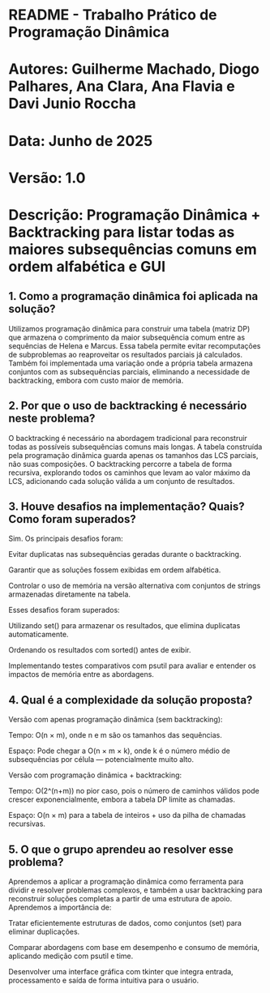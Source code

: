 # README - Trabalho Prático de Programação Dinâmica

# Autores: Guilherme Machado, Diogo Palhares, Ana Clara, Ana Flavia e Davi Junio Roccha
# Data: Junho de 2025
# Versão: 1.0
# Descrição: Programação Dinâmica + Backtracking para listar todas as maiores subsequências comuns em ordem alfabética e GUI

## 1. Como a programação dinâmica foi aplicada na solução?
Utilizamos programação dinâmica para construir uma tabela (matriz DP) que armazena o comprimento da maior subsequência comum entre as sequências de Helena e Marcus. Essa tabela permite evitar recomputações de subproblemas ao reaproveitar os resultados parciais já calculados. Também foi implementada uma variação onde a própria tabela armazena conjuntos com as subsequências parciais, eliminando a necessidade de backtracking, embora com custo maior de memória.

## 2. Por que o uso de backtracking é necessário neste problema?
O backtracking é necessário na abordagem tradicional para reconstruir todas as possíveis subsequências comuns mais longas. A tabela construída pela programação dinâmica guarda apenas os tamanhos das LCS parciais, não suas composições. O backtracking percorre a tabela de forma recursiva, explorando todos os caminhos que levam ao valor máximo da LCS, adicionando cada solução válida a um conjunto de resultados.

## 3. Houve desafios na implementação? Quais? Como foram superados?
Sim. Os principais desafios foram:

Evitar duplicatas nas subsequências geradas durante o backtracking.

Garantir que as soluções fossem exibidas em ordem alfabética.

Controlar o uso de memória na versão alternativa com conjuntos de strings armazenadas diretamente na tabela.

Esses desafios foram superados:

Utilizando set() para armazenar os resultados, que elimina duplicatas automaticamente.

Ordenando os resultados com sorted() antes de exibir.

Implementando testes comparativos com psutil para avaliar e entender os impactos de memória entre as abordagens.

## 4. Qual é a complexidade da solução proposta?
Versão com apenas programação dinâmica (sem backtracking):

Tempo: O(n × m), onde n e m são os tamanhos das sequências.

Espaço: Pode chegar a O(n × m × k), onde k é o número médio de subsequências por célula — potencialmente muito alto.

Versão com programação dinâmica + backtracking:

Tempo: O(2^(n+m)) no pior caso, pois o número de caminhos válidos pode crescer exponencialmente, embora a tabela DP limite as chamadas.

Espaço: O(n × m) para a tabela de inteiros + uso da pilha de chamadas recursivas.

## 5. O que o grupo aprendeu ao resolver esse problema?
Aprendemos a aplicar a programação dinâmica como ferramenta para dividir e resolver problemas complexos, e também a usar backtracking para reconstruir soluções completas a partir de uma estrutura de apoio. Aprendemos a importância de:

Tratar eficientemente estruturas de dados, como conjuntos (set) para eliminar duplicações.

Comparar abordagens com base em desempenho e consumo de memória, aplicando medição com psutil e time.

Desenvolver uma interface gráfica com tkinter que integra entrada, processamento e saída de forma intuitiva para o usuário.
